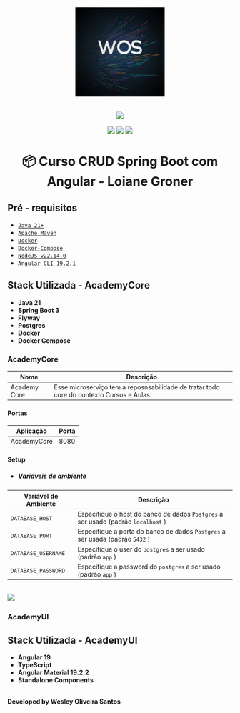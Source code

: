 <div align="center" width="100%">
    <img src="asserts/logo-wos.jpg" alt="logo" width="200" height="auto" />
</div>

<br>

<div align="center">

![](https://img.shields.io/badge/Status-Em%20Desenvolvimento-orange)
</div>

<div align="center">

![](https://img.shields.io/badge/Autor-Wesley%20Oliveira%20Santos-brightgreen)
![](https://img.shields.io/badge/Language-java-brightgreen)
![](https://img.shields.io/badge/Framework-springboot-brightgreen)

</div>

<div align="center">

# 📦 Curso CRUD Spring Boot com Angular - Loiane Groner

</div>

##  Pré - requisitos


- [ `Java 21+` ](https://www.oracle.com/java/technologies/downloads/#java21)
- [ `Apache Maven`](https://maven.apache.org/download.cgi)
- [ `Docker` ](https://www.docker.com/)
- [ `Docker-Compose` ](https://docs.docker.com/compose/install/)
- [`NodeJS v22.14.0`](https://nodejs.org/pt/download)
- [`Angular CLI 19.2.1`](https://angular.dev/tools/cli/setup-local)  

## Stack Utilizada - AcademyCore
- **Java 21**
- **Spring Boot 3**
- **Flyway**
- **Postgres**
- **Docker**
- **Docker Compose**

### AcademyCore
| Nome          | Descrição                                                                                                |
|---------------|----------------------------------------------------------------------------------------------------------|
| Academy Core | Esse microserviço tem a reposnsabilidade de tratar todo core do contexto Cursos e Aulas. |

#### Portas
| Aplicação     | Porta |
|---------------|-------|
| AcademyCore | 8080  |

#### Setup

- ##### Variáveis de ambiente

| Variável de Ambiente  | Descrição                                                                      |
|-----------------------|--------------------------------------------------------------------------------|
| `DATABASE_HOST`       | Especifique o host do banco de dados `Postgres` a ser usado (padrão `localhost` ) |
| `DATABASE_PORT`       | Especifique a porta do banco de dados `Postgres` a ser usada (padrão `5432` )     |
| `DATABASE_USERNAME`   | Especifique o user do `postgres` a ser usado (padrão `app` )                      |
| `DATABASE_PASSWORD`   | Especifique a password do `postgres` a ser usado (padrão `app` )                  |



</br>
<a href="https://www.linkedin.com/in/wesleyosantos91/" target="_blank">
  <img src="https://img.shields.io/badge/LinkedIn-0077B5?style=for-the-badge&logo=linkedin&logoColor=white" target="_blank" />
</a>

### AcademyUI

## Stack Utilizada - AcademyUI
- **Angular 19**
- **TypeScript**
- **Angular Material 19.2.2**
- **Standalone Components**

</br>
<b>Developed by Wesley Oliveira Santos</b>
